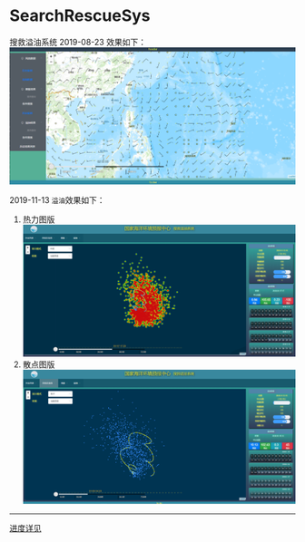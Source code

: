 # SearchRescueSys
搜救溢油系统 
2019-08-23 效果如下：
![avatar](document\99img\TIM截图20190823171223.png)

2019-11-13 `溢油`效果如下：
1. 热力图版
![avatar](document\99img\TIM截图20191113153654.png)  
2. 散点图版
![avatar](document\99img\TIM截图20191113153557.png)  

---
[进度详见](./SCHEDULE.MD)